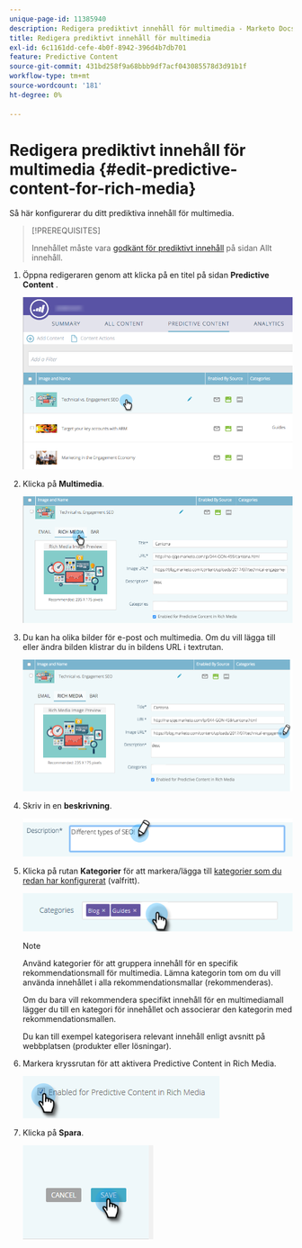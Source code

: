 ```yaml
---
unique-page-id: 11385940
description: Redigera prediktivt innehåll för multimedia - Marketo Docs - produktdokumentation
title: Redigera prediktivt innehåll för multimedia
exl-id: 6c1161dd-cefe-4b0f-8942-396d4b7db701
feature: Predictive Content
source-git-commit: 431bd258f9a68bbb9df7acf043085578d3d91b1f
workflow-type: tm+mt
source-wordcount: '181'
ht-degree: 0%

---
```


# Redigera prediktivt innehåll för multimedia {#edit-predictive-content-for-rich-media}

Så här konfigurerar du ditt prediktiva innehåll för multimedia.

>[!PREREQUISITES]
>
>Innehållet måste vara [godkänt för prediktivt innehåll](/help/marketo/product-docs/predictive-content/working-with-all-content/approve-a-title-for-predictive-content.md) på sidan Allt innehåll.

1. Öppna redigeraren genom att klicka på en titel på sidan **Predictive Content** .

   ![](assets/image2017-10-3-9-3a40-3a38.png)

1. Klicka på **Multimedia**.

   ![](assets/image2017-10-3-9-3a41-3a33.png)

1. Du kan ha olika bilder för e-post och multimedia. Om du vill lägga till eller ändra bilden klistrar du in bildens URL i textrutan.

   ![](assets/image2017-10-3-9-3a42-3a20.png)

1. Skriv in en **beskrivning**.

   ![](assets/image2017-10-3-9-3a43-3a43.png)

1. Klicka på rutan **Kategorier** för att markera/lägga till [kategorier som du redan har konfigurerat](/help/marketo/product-docs/predictive-content/getting-started/set-up-categories.md) (valfritt).

   ![](assets/image2017-10-3-9-3a55-3a57.png)

   >[!NOTE]
   >
   >Använd kategorier för att gruppera innehåll för en specifik rekommendationsmall för multimedia. Lämna kategorin tom om du vill använda innehållet i alla rekommendationsmallar (rekommenderas).
   >
   >Om du bara vill rekommendera specifikt innehåll för en multimediamall lägger du till en kategori för innehållet och associerar den kategorin med rekommendationsmallen.
   >
   >Du kan till exempel kategorisera relevant innehåll enligt avsnitt på webbplatsen (produkter eller lösningar).

1. Markera kryssrutan för att aktivera Predictive Content in Rich Media.

   ![](assets/six-1.png)

1. Klicka på **Spara**.

   ![](assets/save.png)
